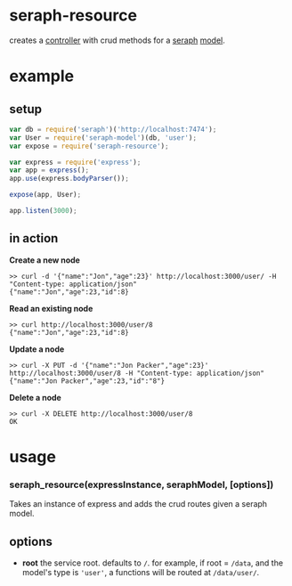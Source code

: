 seraph-resource
====================

creates a [controller](http://github.com/brikteknologier/controller) with crud
methods for a [seraph](http://github.com/brikteknologier/seraph)
[model](http://github.com/brikteknologier/seraph-model).

# example

## setup

```javascript
var db = require('seraph')('http://localhost:7474');
var User = require('seraph-model')(db, 'user');
var expose = require('seraph-resource');

var express = require('express');
var app = express();
app.use(express.bodyParser());

expose(app, User);

app.listen(3000);
```

## in action

__Create a new node__
```
>> curl -d '{"name":"Jon","age":23}' http://localhost:3000/user/ -H "Content-type: application/json"
{"name":"Jon","age":23,"id":8}
```

__Read an existing node__
```
>> curl http://localhost:3000/user/8
{"name":"Jon","age":23,"id":8}
```

__Update a node__
```
>> curl -X PUT -d '{"name":"Jon Packer","age":23}' http://localhost:3000/user/8 -H "Content-type: application/json"
{"name":"Jon Packer","age":23,"id":"8"}
```

__Delete a node__
```
>> curl -X DELETE http://localhost:3000/user/8
OK
```

# usage
### seraph_resource(expressInstance, seraphModel, [options])

Takes an instance of express and adds the crud routes given a seraph model.

## options
* __root__ the service root. defaults to `/`. for example, if root = `/data`,
  and the model's type is `'user'`, a functions will be routed at
  `/data/user/`.